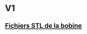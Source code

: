 # V1 

## [Fichiers STL de la bobine](https://github.com/armandwayoff/TIPE-2022/tree/main/V1/Fichiers%20STL%20Bobine)
